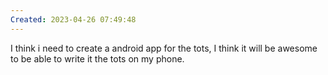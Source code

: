 ```yaml
---
Created: 2023-04-26 07:49:48
---
```


I think i need to create a android app for the tots, I think it will be awesome to be able to write it the tots on my phone.